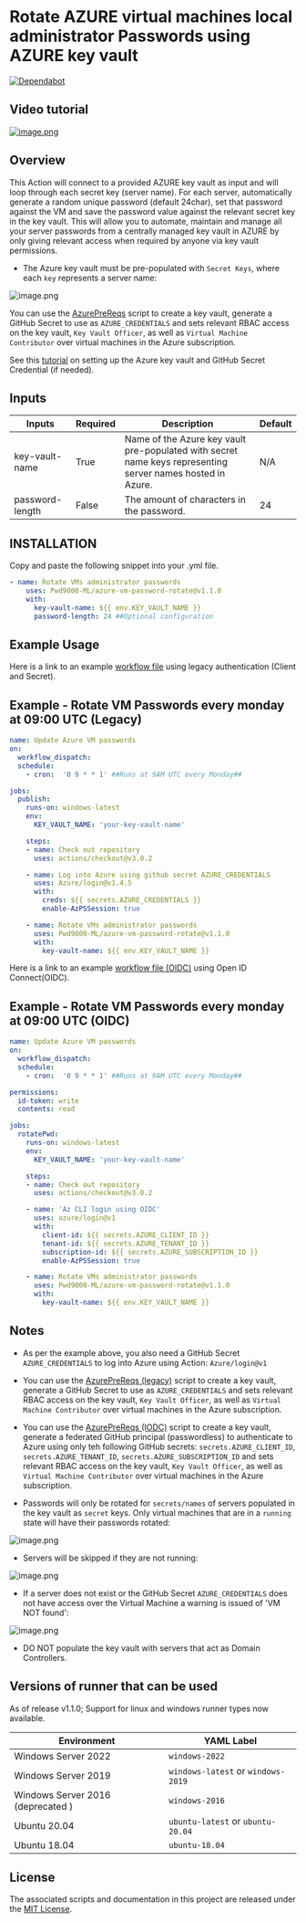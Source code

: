 # Rotate AZURE virtual machines local administrator Passwords using AZURE key vault

[![Dependabot](https://badgen.net/badge/Dependabot/enabled/green?icon=dependabot)](https://dependabot.com/)

## Video tutorial

[![image.png](http://img.youtube.com/vi/TJZSFdHlSTs/0.jpg)](http://www.youtube.com/watch?v=TJZSFdHlSTs "Rotate AZURE virtual machines local administrator Passwords using AZURE key vault")

## Overview

This Action will connect to a provided AZURE key vault as input and will loop through each secret key (server name). For each server, automatically generate a random unique password (default 24char), set that password against the VM and save the password value against the relevant secret key in the key vault. This will allow you to automate, maintain and manage all your server passwords from a centrally managed key vault in AZURE by only giving relevant access when required by anyone via key vault permissions.

- The Azure key vault must be pre-populated with `Secret Keys`, where each `key` represents a server name:

![image.png](https://raw.githubusercontent.com/Pwd9000-ML/azure-vm-password-rotate/master/assets/kvsecrets.png)

You can use the [AzurePreReqs](https://github.com/Pwd9000-ML/azure-vm-password-rotate/tree/master/azurePreReqs) script to create a key vault, generate a GitHub Secret to use as `AZURE_CREDENTIALS` and sets relevant RBAC access on the key vault, `Key Vault Officer`, as well as `Virtual Machine Contributor` over virtual machines in the Azure subscription.  

See this [tutorial](https://dev.to/pwd9000/automate-password-rotation-with-github-and-azure-412a) on setting up the Azure key vault and GitHub Secret Credential (if needed).

## Inputs

| Inputs | Required | Description | Default |
|--------|----------|-------------|---------|
| key-vault-name | True | Name of the Azure key vault pre-populated with secret name keys representing server names hosted in Azure. | N/A |
| password-length | False | The amount of characters in the password. | 24 |

## INSTALLATION

Copy and paste the following snippet into your .yml file.

```yml
- name: Rotate VMs administrator passwords
    uses: Pwd9000-ML/azure-vm-password-rotate@v1.1.0
    with:
      key-vault-name: ${{ env.KEY_VAULT_NAME }}
      password-length: 24 ##Optional configuration
```

## Example Usage

Here is a link to an example [workflow file](https://github.com/Pwd9000-ML/azure-vm-password-rotate/blob/master/exampleWorkflows/rotate-vm-passwords.yml) using legacy authentication (Client and Secret).

## Example - Rotate VM Passwords every monday at 09:00 UTC (Legacy)

```yml
name: Update Azure VM passwords
on: 
  workflow_dispatch:
  schedule:
    - cron:  '0 9 * * 1' ##Runs at 9AM UTC every Monday##

jobs:
  publish:
    runs-on: windows-latest
    env:
      KEY_VAULT_NAME: 'your-key-vault-name'

    steps:
    - name: Check out repository
      uses: actions/checkout@v3.0.2

    - name: Log into Azure using github secret AZURE_CREDENTIALS
      uses: Azure/login@v1.4.5
      with:
        creds: ${{ secrets.AZURE_CREDENTIALS }}
        enable-AzPSSession: true

    - name: Rotate VMs administrator passwords
      uses: Pwd9000-ML/azure-vm-password-rotate@v1.1.0
      with:
        key-vault-name: ${{ env.KEY_VAULT_NAME }}
```

Here is a link to an example [workflow file (OIDC)](https://github.com/Pwd9000-ML/azure-vm-password-rotate/blob/master/exampleWorkflows/rotate-vm-passwords-OIDC.yml) using Open ID Connect(OIDC).

## Example - Rotate VM Passwords every monday at 09:00 UTC (OIDC)

```yml
name: Update Azure VM passwords
on: 
  workflow_dispatch:
  schedule:
    - cron:  '0 9 * * 1' ##Runs at 9AM UTC every Monday##

permissions:
  id-token: write
  contents: read

jobs:
  rotatePwd:
    runs-on: windows-latest
    env:
      KEY_VAULT_NAME: 'your-key-vault-name'

    steps:
    - name: Check out repository
      uses: actions/checkout@v3.0.2

    - name: 'Az CLI login using OIDC'
      uses: azure/login@v1
      with:
        client-id: ${{ secrets.AZURE_CLIENT_ID }}
        tenant-id: ${{ secrets.AZURE_TENANT_ID }}
        subscription-id: ${{ secrets.AZURE_SUBSCRIPTION_ID }}
        enable-AzPSSession: true

    - name: Rotate VMs administrator passwords
      uses: Pwd9000-ML/azure-vm-password-rotate@v1.1.0
      with:
        key-vault-name: ${{ env.KEY_VAULT_NAME }}
```

## Notes

- As per the example above, you also need a GitHub Secret `AZURE_CREDENTIALS` to log into Azure using Action: `Azure/login@v1`

- You can use the [AzurePreReqs (legacy)](https://github.com/Pwd9000-ML/azure-vm-password-rotate/tree/master/azurePreReqs) script to create a key vault, generate a GitHub Secret to use as `AZURE_CREDENTIALS` and sets relevant RBAC access on the key vault, `Key Vault Officer`, as well as `Virtual Machine Contributor` over virtual machines in the Azure subscription.

- You can use the [AzurePreReqs (IODC)](https://github.com/Pwd9000-ML/azure-vm-password-rotate/tree/master/azurePreReqs) script to create a key vault, generate a federated GitHub principal (passwordless) to authenticate to Azure using only teh following GitHub secrets: `secrets.AZURE_CLIENT_ID`, `secrets.AZURE_TENANT_ID`, `secrets.AZURE_SUBSCRIPTION_ID` and sets relevant RBAC access on the key vault, `Key Vault Officer`, as well as `Virtual Machine Contributor` over virtual machines in the Azure subscription.

- Passwords will only be rotated for `secrets/names` of servers populated in the key vault as `secret` keys. Only virtual machines that are in a `running` state will have their passwords rotated:

![image.png](https://raw.githubusercontent.com/Pwd9000-ML/azure-vm-password-rotate/master/assets/runneroutput.png)

- Servers will be skipped if they are not running:

![image.png](https://raw.githubusercontent.com/Pwd9000-ML/azure-vm-password-rotate/master/assets/norun.png)

- If a server does not exist or the GitHub Secret `AZURE_CREDENTIALS` does not have access over the Virtual Machine a warning is issued of 'VM NOT found':

![image.png](https://raw.githubusercontent.com/Pwd9000-ML/azure-vm-password-rotate/master/assets/nofind.png)

- DO NOT populate the key vault with servers that act as Domain Controllers.

## Versions of runner that can be used

As of release v1.1.0; Support for linux and windows runner types now available.

| Environment | YAML Label |
| --------------------|---------------------|
| Windows Server 2022 | `windows-2022` |
| Windows Server 2019 | `windows-latest` or `windows-2019` |
| Windows Server 2016 (deprecated )| `windows-2016` |
| Ubuntu 20.04 | `ubuntu-latest` or `ubuntu-20.04` |
| Ubuntu 18.04 | `ubuntu-18.04` |

## License

The associated scripts and documentation in this project are released under the [MIT License](LICENSE).
